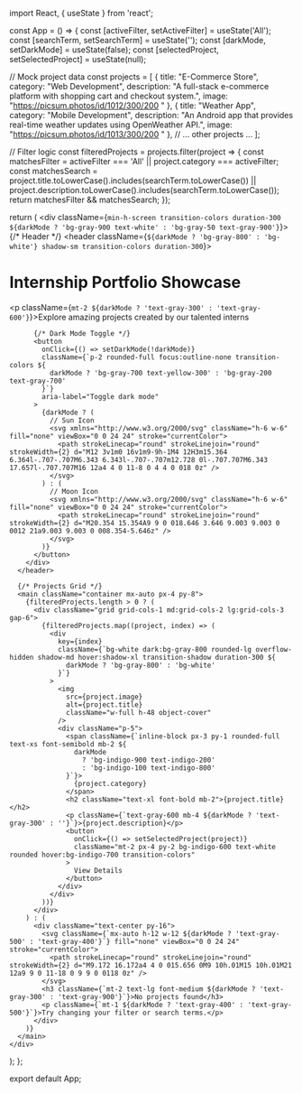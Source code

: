 import React, { useState } from 'react';

const App = () => {
  const [activeFilter, setActiveFilter] = useState('All');
  const [searchTerm, setSearchTerm] = useState('');
  const [darkMode, setDarkMode] = useState(false);
  const [selectedProject, setSelectedProject] = useState(null);

  // Mock project data
  const projects = [
    {
      title: "E-Commerce Store",
      category: "Web Development",
      description: "A full-stack e-commerce platform with shopping cart and checkout system.",
      image: "https://picsum.photos/id/1012/300/200 "
    },
    {
      title: "Weather App",
      category: "Mobile Development",
      description: "An Android app that provides real-time weather updates using OpenWeather API.",
      image: "https://picsum.photos/id/1013/300/200 "
    },
    // ... other projects ...
  ];

  // Filter logic
  const filteredProjects = projects.filter(project => {
    const matchesFilter = activeFilter === 'All' || project.category === activeFilter;
    const matchesSearch = project.title.toLowerCase().includes(searchTerm.toLowerCase()) ||
                          project.description.toLowerCase().includes(searchTerm.toLowerCase());
    return matchesFilter && matchesSearch;
  });

  return (
    <div className={`min-h-screen transition-colors duration-300 ${darkMode ? 'bg-gray-900 text-white' : 'bg-gray-50 text-gray-900'}`}>
      {/* Header */}
      <header className={`${darkMode ? 'bg-gray-800' : 'bg-white'} shadow-sm transition-colors duration-300`}>
        <div className="container mx-auto px-4 py-6 flex justify-between items-center">
          <div>
            <h1 className="text-3xl font-bold text-indigo-600">Internship Portfolio Showcase</h1>
            <p className={`mt-2 ${darkMode ? 'text-gray-300' : 'text-gray-600'}`}>Explore amazing projects created by our talented interns</p>
          </div>

          {/* Dark Mode Toggle */}
          <button
            onClick={() => setDarkMode(!darkMode)}
            className={`p-2 rounded-full focus:outline-none transition-colors ${
              darkMode ? 'bg-gray-700 text-yellow-300' : 'bg-gray-200 text-gray-700'
            }`}
            aria-label="Toggle dark mode"
          >
            {darkMode ? (
              // Sun Icon
              <svg xmlns="http://www.w3.org/2000/svg" className="h-6 w-6" fill="none" viewBox="0 0 24 24" stroke="currentColor">
                <path strokeLinecap="round" strokeLinejoin="round" strokeWidth={2} d="M12 3v1m0 16v1m9-9h-1M4 12H3m15.364 6.364l-.707-.707M6.343 6.343l-.707-.707m12.728 0l-.707.707M6.343 17.657l-.707.707M16 12a4 4 0 11-8 0 4 4 0 018 0z" />
              </svg>
            ) : (
              // Moon Icon
              <svg xmlns="http://www.w3.org/2000/svg" className="h-6 w-6" fill="none" viewBox="0 0 24 24" stroke="currentColor">
                <path strokeLinecap="round" strokeLinejoin="round" strokeWidth={2} d="M20.354 15.354A9 9 0 018.646 3.646 9.003 9.003 0 0012 21a9.003 9.003 0 008.354-5.646z" />
              </svg>
            )}
          </button>
        </div>
      </header>

      {/* Projects Grid */}
      <main className="container mx-auto px-4 py-8">
        {filteredProjects.length > 0 ? (
          <div className="grid grid-cols-1 md:grid-cols-2 lg:grid-cols-3 gap-6">
            {filteredProjects.map((project, index) => (
              <div 
                key={index} 
                className={`bg-white dark:bg-gray-800 rounded-lg overflow-hidden shadow-md hover:shadow-xl transition-shadow duration-300 ${
                  darkMode ? 'bg-gray-800' : 'bg-white'
                }`}
              >
                <img 
                  src={project.image} 
                  alt={project.title} 
                  className="w-full h-48 object-cover"
                />
                <div className="p-5">
                  <span className={`inline-block px-3 py-1 rounded-full text-xs font-semibold mb-2 ${
                    darkMode 
                      ? 'bg-indigo-900 text-indigo-200' 
                      : 'bg-indigo-100 text-indigo-800'
                  }`}>
                    {project.category}
                  </span>
                  <h2 className="text-xl font-bold mb-2">{project.title}</h2>
                  <p className={`text-gray-600 mb-4 ${darkMode ? 'text-gray-300' : ''}`}>{project.description}</p>
                  <button 
                    onClick={() => setSelectedProject(project)}
                    className="mt-2 px-4 py-2 bg-indigo-600 text-white rounded hover:bg-indigo-700 transition-colors"
                  >
                    View Details
                  </button>
                </div>
              </div>
            ))}
          </div>
        ) : (
          <div className="text-center py-16">
            <svg className={`mx-auto h-12 w-12 ${darkMode ? 'text-gray-500' : 'text-gray-400'}`} fill="none" viewBox="0 0 24 24" stroke="currentColor">
              <path strokeLinecap="round" strokeLinejoin="round" strokeWidth={2} d="M9.172 16.172a4 4 0 015.656 0M9 10h.01M15 10h.01M21 12a9 9 0 11-18 0 9 9 0 0118 0z" />
            </svg>
            <h3 className={`mt-2 text-lg font-medium ${darkMode ? 'text-gray-300' : 'text-gray-900'}`}>No projects found</h3>
            <p className={`mt-1 ${darkMode ? 'text-gray-400' : 'text-gray-500'}`}>Try changing your filter or search terms.</p>
          </div>
        )}
      </main>
    </div>
  );
};

export default App;
